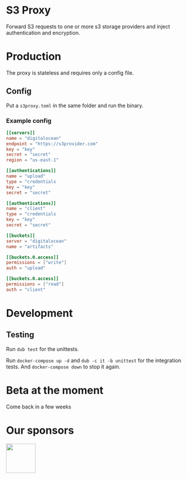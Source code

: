 # S3 Proxy

Forward S3 requests to one or more s3 storage providers and inject authentication and encryption.

# Production

The proxy is stateless and requires only a config file.

## Config

Put a `s3proxy.toml` in the same folder and run the binary.

### Example config

```toml
[[servers]]
name = "digitalocean"
endpoint = "https://s3provider.com"
key = "key"
secret = "secret"
region = "us-east-1"

[[authentications]]
name = "upload"
type = "credentials
key = "key"
secret = "secret"

[[authentications]]
name = "client"
type = "credentials
key = "key"
secret = "secret"

[[buckets]]
server = "digitalocean"
name = "artifacts"

[[buckets.0.access]]
permissions = ["write"]
auth = "upload"

[[buckets.0.access]]
permissions = ["read"]
auth = "client"
```

# Development

## Testing

Run `dub test` for the unittests.

Run `docker-compose up -d` and `dub -c it -b unittest` for the integration tests. And `docker-compose down` to stop it again.

# Beta at the moment

Come back in a few weeks

# Our sponsors

[<img src="https://raw.githubusercontent.com/libmir/mir-algorithm/master/images/symmetry.png" height="80" />](http://symmetryinvestments.com/)

